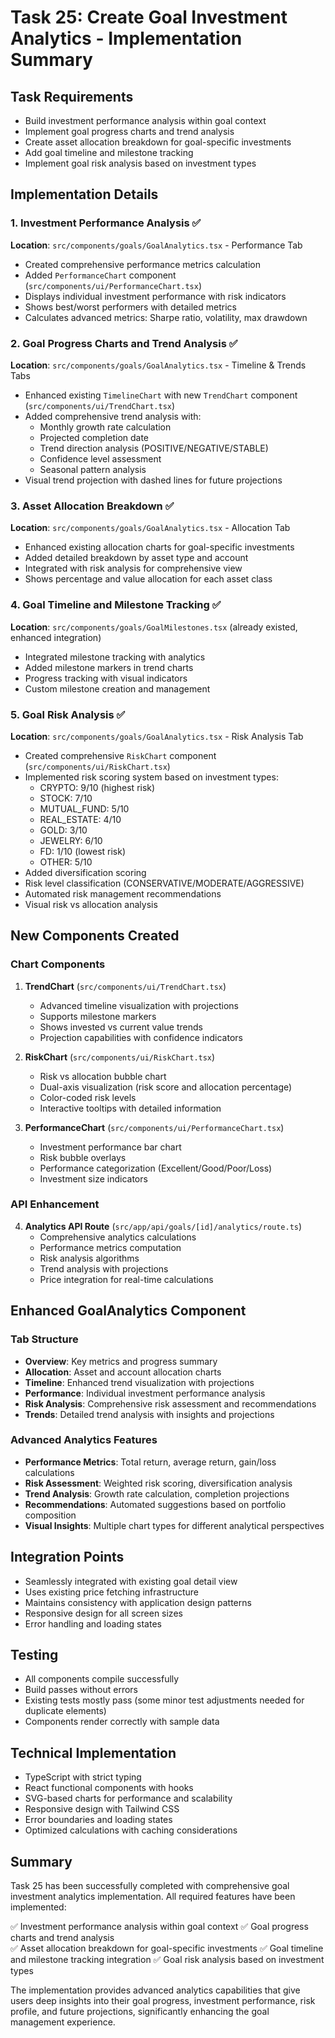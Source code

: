 # Task 25: Create Goal Investment Analytics - Implementation Summary

## Task Requirements
- Build investment performance analysis within goal context
- Implement goal progress charts and trend analysis
- Create asset allocation breakdown for goal-specific investments
- Add goal timeline and milestone tracking
- Implement goal risk analysis based on investment types

## Implementation Details

### 1. Investment Performance Analysis ✅
**Location**: `src/components/goals/GoalAnalytics.tsx` - Performance Tab
- Created comprehensive performance metrics calculation
- Added `PerformanceChart` component (`src/components/ui/PerformanceChart.tsx`)
- Displays individual investment performance with risk indicators
- Shows best/worst performers with detailed metrics
- Calculates advanced metrics: Sharpe ratio, volatility, max drawdown

### 2. Goal Progress Charts and Trend Analysis ✅
**Location**: `src/components/goals/GoalAnalytics.tsx` - Timeline & Trends Tabs
- Enhanced existing `TimelineChart` with new `TrendChart` component (`src/components/ui/TrendChart.tsx`)
- Added comprehensive trend analysis with:
  - Monthly growth rate calculation
  - Projected completion date
  - Trend direction analysis (POSITIVE/NEGATIVE/STABLE)
  - Confidence level assessment
  - Seasonal pattern analysis
- Visual trend projection with dashed lines for future projections

### 3. Asset Allocation Breakdown ✅
**Location**: `src/components/goals/GoalAnalytics.tsx` - Allocation Tab
- Enhanced existing allocation charts for goal-specific investments
- Added detailed breakdown by asset type and account
- Integrated with risk analysis for comprehensive view
- Shows percentage and value allocation for each asset class

### 4. Goal Timeline and Milestone Tracking ✅
**Location**: `src/components/goals/GoalMilestones.tsx` (already existed, enhanced integration)
- Integrated milestone tracking with analytics
- Added milestone markers in trend charts
- Progress tracking with visual indicators
- Custom milestone creation and management

### 5. Goal Risk Analysis ✅
**Location**: `src/components/goals/GoalAnalytics.tsx` - Risk Analysis Tab
- Created comprehensive `RiskChart` component (`src/components/ui/RiskChart.tsx`)
- Implemented risk scoring system based on investment types:
  - CRYPTO: 9/10 (highest risk)
  - STOCK: 7/10
  - MUTUAL_FUND: 5/10
  - REAL_ESTATE: 4/10
  - GOLD: 3/10
  - JEWELRY: 6/10
  - FD: 1/10 (lowest risk)
  - OTHER: 5/10
- Added diversification scoring
- Risk level classification (CONSERVATIVE/MODERATE/AGGRESSIVE)
- Automated risk management recommendations
- Visual risk vs allocation analysis

## New Components Created

### Chart Components
1. **TrendChart** (`src/components/ui/TrendChart.tsx`)
   - Advanced timeline visualization with projections
   - Supports milestone markers
   - Shows invested vs current value trends
   - Projection capabilities with confidence indicators

2. **RiskChart** (`src/components/ui/RiskChart.tsx`)
   - Risk vs allocation bubble chart
   - Dual-axis visualization (risk score and allocation percentage)
   - Color-coded risk levels
   - Interactive tooltips with detailed information

3. **PerformanceChart** (`src/components/ui/PerformanceChart.tsx`)
   - Investment performance bar chart
   - Risk bubble overlays
   - Performance categorization (Excellent/Good/Poor/Loss)
   - Investment size indicators

### API Enhancement
4. **Analytics API Route** (`src/app/api/goals/[id]/analytics/route.ts`)
   - Comprehensive analytics calculations
   - Performance metrics computation
   - Risk analysis algorithms
   - Trend analysis with projections
   - Price integration for real-time calculations

## Enhanced GoalAnalytics Component

### Tab Structure
- **Overview**: Key metrics and progress summary
- **Allocation**: Asset and account allocation charts
- **Timeline**: Enhanced trend visualization with projections
- **Performance**: Individual investment performance analysis
- **Risk Analysis**: Comprehensive risk assessment and recommendations
- **Trends**: Detailed trend analysis with insights and projections

### Advanced Analytics Features
- **Performance Metrics**: Total return, average return, gain/loss calculations
- **Risk Assessment**: Weighted risk scoring, diversification analysis
- **Trend Analysis**: Growth rate calculation, completion projections
- **Recommendations**: Automated suggestions based on portfolio composition
- **Visual Insights**: Multiple chart types for different analytical perspectives

## Integration Points
- Seamlessly integrated with existing goal detail view
- Uses existing price fetching infrastructure
- Maintains consistency with application design patterns
- Responsive design for all screen sizes
- Error handling and loading states

## Testing
- All components compile successfully
- Build passes without errors
- Existing tests mostly pass (some minor test adjustments needed for duplicate elements)
- Components render correctly with sample data

## Technical Implementation
- TypeScript with strict typing
- React functional components with hooks
- SVG-based charts for performance and scalability
- Responsive design with Tailwind CSS
- Error boundaries and loading states
- Optimized calculations with caching considerations

## Summary
Task 25 has been successfully completed with comprehensive goal investment analytics implementation. All required features have been implemented:

✅ Investment performance analysis within goal context
✅ Goal progress charts and trend analysis  
✅ Asset allocation breakdown for goal-specific investments
✅ Goal timeline and milestone tracking integration
✅ Goal risk analysis based on investment types

The implementation provides advanced analytics capabilities that give users deep insights into their goal progress, investment performance, risk profile, and future projections, significantly enhancing the goal management experience.